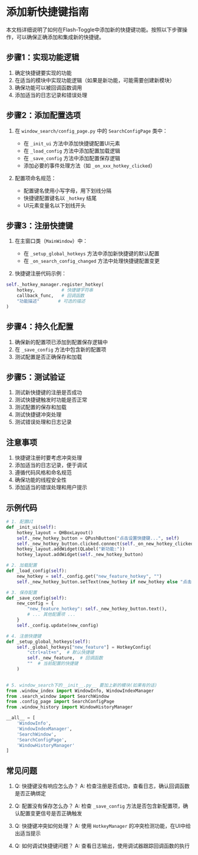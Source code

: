 # 添加新快捷键指南

本文档详细说明了如何在Flash-Toggle中添加新的快捷键功能。按照以下步骤操作，可以确保正确添加和集成新的快捷键。

## 步骤1：实现功能逻辑

1. 确定快捷键要实现的功能
2. 在适当的模块中实现功能逻辑（如果是新功能，可能需要创建新模块）
3. 确保功能可以被回调函数调用
4. 添加适当的日志记录和错误处理

## 步骤2：添加配置选项

1. 在 `window_search/config_page.py` 中的 `SearchConfigPage` 类中：
   - 在 `_init_ui` 方法中添加快捷键配置UI元素
   - 在 `_load_config` 方法中添加配置加载逻辑
   - 在 `_save_config` 方法中添加配置保存逻辑
   - 添加必要的事件处理方法（如 `_on_xxx_hotkey_clicked`）

2. 配置项命名规范：
   - 配置键名使用小写字母，用下划线分隔
   - 快捷键配置键名以 `_hotkey` 结尾
   - UI元素变量名以下划线开头

## 步骤3：注册快捷键

1. 在主窗口类（`MainWindow`）中：
   - 在 `_setup_global_hotkeys` 方法中添加新快捷键的默认配置
   - 在 `_on_search_config_changed` 方法中处理快捷键配置变更

2. 快捷键注册代码示例：
```python
self._hotkey_manager.register_hotkey(
    hotkey,          # 快捷键字符串
    callback_func,   # 回调函数
    "功能描述"       # 可选的描述
)
```

## 步骤4：持久化配置

1. 确保新的配置项已添加到配置保存逻辑中
2. 在 `_save_config` 方法中包含新的配置项
3. 测试配置是否正确保存和加载

## 步骤5：测试验证

1. 测试新快捷键的注册是否成功
2. 测试快捷键触发时功能是否正常
3. 测试配置的保存和加载
4. 测试快捷键冲突处理
5. 测试错误处理和日志记录

## 注意事项

1. 快捷键注册时要考虑冲突处理
2. 添加适当的日志记录，便于调试
3. 遵循代码风格和命名规范
4. 确保功能的线程安全性
5. 添加适当的错误处理和用户提示

## 示例代码

```python
# 1. 配置UI
def _init_ui(self):
    hotkey_layout = QHBoxLayout()
    self._new_hotkey_button = QPushButton("点击设置快捷键...", self)
    self._new_hotkey_button.clicked.connect(self._on_new_hotkey_clicked)
    hotkey_layout.addWidget(QLabel("新功能:"))
    hotkey_layout.addWidget(self._new_hotkey_button)

# 2. 加载配置
def _load_config(self):
    new_hotkey = self._config.get("new_feature_hotkey", "")
    self._new_hotkey_button.setText(new_hotkey if new_hotkey else "点击设置快捷键...")

# 3. 保存配置
def _save_config(self):
    new_config = {
        "new_feature_hotkey": self._new_hotkey_button.text(),
        # ... 其他配置项 ...
    }
    self._config.update(new_config)

# 4. 注册快捷键
def _setup_global_hotkeys(self):
    self._global_hotkeys["new_feature"] = HotkeyConfig(
        "ctrl+alt+n",  # 默认快捷键
        self._new_feature,  # 回调函数
        ""  # 当前配置的快捷键
    )
    

# 5. window_search下的__init__.py__ 要加上新的模块(如果有的话)
from .window_index import WindowInfo, WindowIndexManager
from .search_window import SearchWindow
from .config_page import SearchConfigPage
from .window_history import WindowHistoryManager

__all__ = [
    'WindowInfo',
    'WindowIndexManager',
    'SearchWindow',
    'SearchConfigPage',
    'WindowHistoryManager'
] 
```



## 常见问题

1. Q: 快捷键没有响应怎么办？
   A: 检查注册是否成功，查看日志，确认回调函数是否正确绑定

2. Q: 配置没有保存怎么办？
   A: 检查 `_save_config` 方法是否包含新配置项，确认配置变更信号是否正确触发

3. Q: 快捷键冲突如何处理？
   A: 使用 `HotkeyManager` 的冲突检测功能，在UI中给出适当提示

4. Q: 如何调试快捷键问题？
   A: 查看日志输出，使用调试器跟踪回调函数的执行 